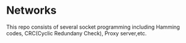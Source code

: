 # Networks
This repo consists of several socket programming including Hamming codes, CRC(Cyclic Redundany Check), Proxy server,etc.
